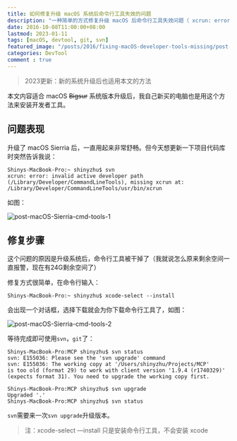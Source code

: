 ```yaml
---
title: 如何修复升级 macOS 系统后命令行工具失效的问题
description: "一种简单的方式修复升级 macOS 后命令行工具失效问题（ xcrun: error: invalid active developer path ）"
date: 2016-10-08T11:00:00+08:00
lastmod: 2023-01-11
tags: [macOS, devtool, git, svn]
featured_image: "/posts/2016/fixing-macOS-developer-tools-missing/post-macOS-Sierria-fallback_screen_large.jpg"
categories: DevTool
comment : true
---
```


> 2023更新：新的系统升级后也适用本文的方法

本文内容适合 macOS ~~Bigsur~~ 系统版本升级后，我自己新买的电脑也是用这个方法来安装开发者工具。

## 问题表现

 升级了 macOS Sierria 后，一直用起来非常舒畅。但今天想更新一下项目代码库时突然告诉我说：

```shell
Shinys-MacBook-Pro:~ shinyzhu$ svn
xcrun: error: invalid active developer path (/Library/Developer/CommandLineTools), missing xcrun at: /Library/Developer/CommandLineTools/usr/bin/xcrun
```

如图：

![post-macOS-Sierria-cmd-tools-1](/posts/2016/fixing-macOS-developer-tools-missing/post-macOS-Sierria-cmd-tools-1.png)

## 修复步骤

这个问题的原因是升级系统后，命令行工具被干掉了（我就说怎么原来剩余空间一直报警，现在有24G剩余空间了）

修复方式很简单，在命令行输入：

```shell
Shinys-MacBook-Pro:~ shinyzhu$ xcode-select --install
```

会出现一个对话框，选择下载就会为你下载命令行工具了，如图：

![post-macOS-Sierria-cmd-tools-2](/posts/2016/fixing-macOS-developer-tools-missing/post-macOS-Sierria-cmd-tools-2.png)

 等待完成即可使用`svn`，`git`了：

```shell
Shinys-MacBook-Pro:MCP shinyzhu$ svn status
svn: E155036: Please see the 'svn upgrade' command
svn: E155036: The working copy at '/Users/shinyzhu/Projects/MCP'
is too old (format 29) to work with client version '1.9.4 (r1740329)' (expects format 31). You need to upgrade the working copy first.

Shinys-MacBook-Pro:MCP shinyzhu$ svn upgrade
Upgraded '.'
Shinys-MacBook-Pro:MCP shinyzhu$ svn status
```

`svn`需要来一次`svn upgrade`升级版本。

> 注：xcode-select —install 只是安装命令行工具，不会安装 xcode